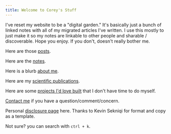 ```yaml
---
title: Welcome to Corey's Stuff
---
```


I've reset my website to be a "digital garden." It's basically just a bunch of linked notes with all of my migrated articles I've written. I use this mostly to just make it so my notes are linkable to other people and sharable / discoverable. Hope you enjoy. If you don't, doesn't really bother me. 

Here are those [posts](/posts).

Here are the [notes](/notes).

Here is a blurb [about me](/about).

Here are my [scientific publications](/pubs).

Here are some [projects I'd love built](/future-projects) that I don't have time to do myself.

[Contact me](/contact.md) if you have a question/comment/concern. 

Personal [disclosure page](/disclosures.md) here. Thanks to Kevin Sekniqi for format and copy as a template.

Not sure? you can search with `ctrl + k`.